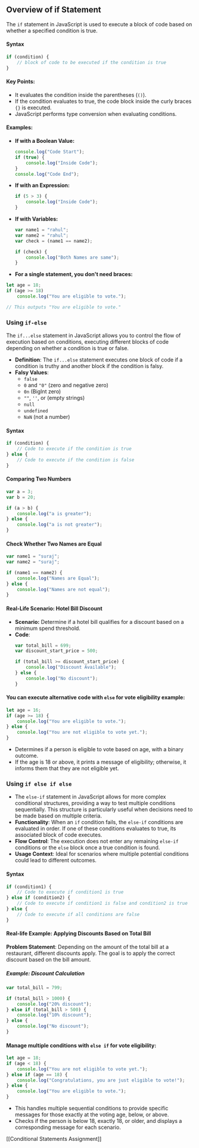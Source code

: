 ## Overview of if Statement
The `if` statement in JavaScript is used to execute a block of code based on whether a specified condition is true.

#### Syntax
```js
if (condition) {
    // block of code to be executed if the condition is true
}
```

#### Key Points:
- It evaluates the condition inside the parentheses (`()`).
- If the condition evaluates to true, the code block inside the curly braces `{}` is executed.
- JavaScript performs type conversion when evaluating conditions.

#### Examples:
- **If with a Boolean Value:**
	```js
	console.log("Code Start");
	if (true) {
	    console.log("Inside Code");
	}
	console.log("Code End");
	```

- **If with an Expression:**
	```js
	if (5 > 3) {
	    console.log("Inside Code");
	}
	```

- **If with Variables:**
	```js
	var name1 = "rahul";
	var name2 = "rahul";
	var check = (name1 == name2);
	
	if (check) {
	    console.log("Both Names are same");
	}
	```

- **For a single statement, you don't need braces:**
```js
let age = 18;
if (age >= 18)
    console.log("You are eligible to vote."); 

// This outputs "You are eligible to vote."
```

### Using `if-else`
The `if...else` statement in JavaScript allows you to control the flow of execution based on conditions, executing different blocks of code depending on whether a condition is true or false.
- **Definition**: The `if...else` statement executes one block of code if a condition is truthy and another block if the condition is falsy.
- **Falsy Values**:
	- `false`
	- `0` and `"0"` (zero and negative zero)
	- `0n` (BigInt zero)
	- `""`, `''`, or (empty strings)
	- `null`
	- `undefined`
	- `NaN` (not a number)

#### Syntax
```js
if (condition) {
    // Code to execute if the condition is true
} else {
    // Code to execute if the condition is false
}
```

#### Comparing Two Numbers
```js
var a = 3;
var b = 20;

if (a > b) {
    console.log("a is greater");
} else {
    console.log("a is not greater");
}
```

#### Check Whether Two Names are Equal
```js
var name1 = "suraj";
var name2 = "suraj";

if (name1 == name2) {
    console.log("Names are Equal");
} else {
    console.log("Names are not equal");
}
```

#### Real-Life Scenario: Hotel Bill Discount
- **Scenario:** Determine if a hotel bill qualifies for a discount based on a minimum spend threshold.
- **Code**:
	```js
	var total_bill = 699;
	var discount_start_price = 500;
	
	if (total_bill >= discount_start_price) {
	    console.log("Discount Available");
	} else {
	    console.log("No discount");
	}
	```

#### You can execute alternative code with `else` for vote eligibility example:
```js
let age = 16;
if (age >= 18) {
    console.log("You are eligible to vote.");
} else {
    console.log("You are not eligible to vote yet.");
}
```

- Determines if a person is eligible to vote based on age, with a binary outcome.
- If the age is 18 or above, it prints a message of eligibility; otherwise, it informs them that they are not eligible yet.

### Using `if else if else`
- The `else-if` statement in JavaScript allows for more complex conditional structures, providing a way to test multiple conditions sequentially. This structure is particularly useful when decisions need to be made based on multiple criteria.
- **Functionality**: When an `if` condition fails, the `else-if` conditions are evaluated in order. If one of these conditions evaluates to true, its associated block of code executes.
- **Flow Control**: The execution does not enter any remaining `else-if` conditions or the `else` block once a true condition is found.
- **Usage Context**: Ideal for scenarios where multiple potential conditions could lead to different outcomes.

#### Syntax
```js
if (condition1) {
    // Code to execute if condition1 is true
} else if (condition2) {
    // Code to execute if condition1 is false and condition2 is true
} else {
    // Code to execute if all conditions are false
}
```

#### Real-life Example: Applying Discounts Based on Total Bill
**Problem Statement**: Depending on the amount of the total bill at a restaurant, different discounts apply. The goal is to apply the correct discount based on the bill amount.

##### Example: Discount Calculation
```js
var total_bill = 799;

if (total_bill > 1000) {
    console.log("20% discount");
} else if (total_bill > 500) {
    console.log("10% discount");
} else {
    console.log("No discount");
}
```

#### Manage multiple conditions with `else if` for vote eligibility:
```js
let age = 18;
if (age < 18) {
    console.log("You are not eligible to vote yet.");
} else if (age == 18) {
    console.log("Congratulations, you are just eligible to vote!");
} else {
    console.log("You are eligible to vote.");
}
```
- This handles multiple sequential conditions to provide specific messages for those exactly at the voting age, below, or above.
- Checks if the person is below 18, exactly 18, or older, and displays a corresponding message for each scenario.

[[Conditional Statements Assignment]]

